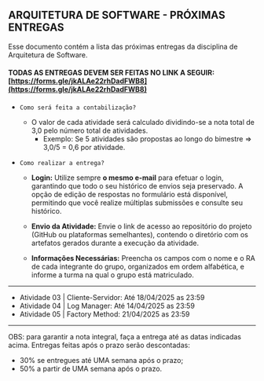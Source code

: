 ## ARQUITETURA DE SOFTWARE - PRÓXIMAS ENTREGAS

Esse documento contém a lista das próximas entregas da disciplina de Arquitetura de Software.

#### TODAS AS ENTREGAS DEVEM SER FEITAS NO LINK A SEGUIR: [https://forms.gle/jkALAe22rhDadFWB8](https://forms.gle/jkALAe22rhDadFWB8)

- `Como será feita a contabilização?`

    - O valor de cada atividade será calculado dividindo-se a nota total de 3,0 pelo número total de atividades.
        + Exemplo: Se 5 atividades são propostas ao longo do bimestre => 3,0/5 = 0,6 por atividade.

- `Como realizar a entrega?`
    + __Login:__ Utilize sempre **o mesmo e-mail** para efetuar o login, garantindo que todo o seu histórico de envios seja preservado. A opção de edição de respostas no formulário está disponível, permitindo que você realize múltiplas submissões e consulte seu histórico.

    + __Envio da Atividade:__ Envie o link de acesso ao repositório do projeto (GitHub ou plataformas semelhantes), contendo o diretório com os artefatos gerados durante a execução da atividade.

    + __Informações Necessárias:__ Preencha os campos com o nome e o RA de cada integrante do grupo, organizados em ordem alfabética, e informe a turma na qual o grupo está matriculado.
___


- Atividade 03 | Cliente-Servidor: Até 18/04/2025 as 23:59
- Atividade 04 | Log Manager: Até 14/04/2025 as 23:59
- Atividade 05 | Factory Method: 21/04/2025 as 23:59

___

OBS: para garantir a nota integral, faça a entrega até as datas indicadas acima. Entregas feitas após o prazo serão descontadas:
- 30% se entregues até UMA semana após o prazo;
- 50% a partir de UMA semana após o prazo. 